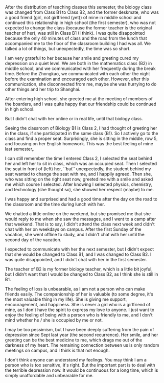 After the distribution of teaching classes this semester, the biology class was changed from Class B1 to Class B2, and the former deskmate, who was a good friend (girl, not girlfriend (yet)) of mine in middle school and continued this relationship in high school (the first semester), who was not expected to change the class (because the former teacher is the original teacher of her), was still in Class B1 (I think). I was quite disappointed because the only 40 minutes of class and the road from the lunch that accompanied me to the floor of the classroom building I had was all. We talked a lot of things, but unexpectedly, the time was so short.

I am very grateful to her because her smile and greeting cured my depression on a quiet level. We are both in the mathematics class (B2) in middle school, and we communicated with her frequently during the break time. Before the Zhongkao, we communicated with each other the night before the examination and encouraged each other. However, after this communication, she disconnected from me, maybe she was hurrying to do other things and her trip to Shanghai.

After entering high school, she greeted me at the meeting of members of the boarders, and I was quite happy that our friendship could be continued in high school.

But I didn't chat with her online or in real life, until that biology class.

Seeing the classroom of Biology B1 is Class 2, I had thought of greeting her in the class, if she participated in the same class (B1). So I actively go to the class and find a proper seat. Surprisingly, she is sitting in the middle, row 5, and focusing on her English homework. This was the best feeling of mine last semester,.

I can still remember the time I entered Class 2, I selected the seat behind her and left her to sit in class, which was an occupied seat. Then I selected the seat in front of (left) her, ``but'' unexpectedly, the student behind my seat wanted to change the seat with me, and I happily agreed. Then she, who was sitting on the right seat now, greeted me with a smile and asked me which course I selected. After knowing I selected physics, chemistry, and technology (she thought so), she showed her respect (maybe) to me.

I was happy and surprised and had a good time after the day on the road to the classroom and the time during lunch with her.

We chatted a little online on the weekend, but she promised me that she would reply to me when she saw the messages, and I went to a camp after that weekend. That is to say, I didn't attend the class next week and didn't chat with her on weekdays on campus. After the first Sunday of the vacation, she went offline to study, and I didn't chat with her until the second day of the vacation.

I expected to communicate with her the next semester, but I didn't expect that she would be changed to Class B1, and I was changed to Class B2. I was quite disappointed, and I didn't chat with her in the first semester.

The teacher of B2 is my former biology teacher, which is a little bit joyful, but I didn't want that I would be changed to Class B2, as I think she is still in B1.

The feeling of loss is unbearable, as I am not a person who can make friends easily. The companionship of her is valuable (to some degree, it's the most valuable thing in my life). She is giving me support, encouragement, and happiness. She is never a girl who is a girlfriend of mine, as I don't have the spirit to express my love to anyone. I just want to enjoy the feeling of being with a person who is friendly to me, and I don't mind whether he / she is occupied by me or not.

I may be too pessimism, but I have been deeply suffering from the pain of depression since Sept last year (the second recurrence). Her smile, and her greeting can be the best medicine to me, which drags me out of the darkness of my heart. The remaining connection between us is only random meetings on campus, and I think is that not enough.

I don't think anyone can understand my feelings. You may think I am a person who is too sensitive, it's right. But the important part is to deal with the terrible depression now. It would be continuous for a long time, which is simply unaffordable and unbearable for me.
